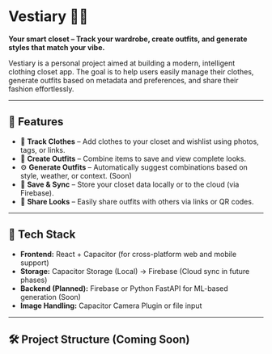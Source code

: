 # Vestiary 👗🧠  
**Your smart closet – Track your wardrobe, create outfits, and generate styles that match your vibe.**

Vestiary is a personal project aimed at building a modern, intelligent clothing closet app. The goal is to help users easily manage their clothes, generate outfits based on metadata and preferences, and share their fashion effortlessly.

---

## 🚀 Features
- 📸 **Track Clothes** – Add clothes to your closet and wishlist using photos, tags, or links.
- 🧩 **Create Outfits** – Combine items to save and view complete looks.
- ⚙️ **Generate Outfits** – Automatically suggest combinations based on style, weather, or context. (Soon)
- 💾 **Save & Sync** – Store your closet data locally or to the cloud (via Firebase).
- 🔗 **Share Looks** – Easily share outfits with others via links or QR codes.

---

## 🧱 Tech Stack
- **Frontend:** React + Capacitor (for cross-platform web and mobile support)
- **Storage:** Capacitor Storage (Local) → Firebase (Cloud sync in future phases)
- **Backend (Planned):** Firebase or Python FastAPI for ML-based generation (Soon)
- **Image Handling:** Capacitor Camera Plugin or file input

---

## 🛠 Project Structure (Coming Soon)
